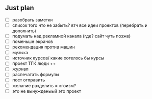 ## Just plan
- [ ] разобрать заметки
- [ ] список того что не забыть? втч все идеи проектов (перебрать и дополнить)
- [ ] подумать над рекламной канала (где? сайт чуть позже)
- [ ] поменьше экранов
- [ ] рекомендация против машин
- [ ] музыка
- [ ] источник курсов/ какие хотелось бы курсы
- [ ] проект ТГК люди ++
- [ ] журнал
- [ ] распечатать формулы
- [ ] пост отправить
- [ ] желание разделить = эгоизм?
- [ ] это не вынужденыый эго проект
